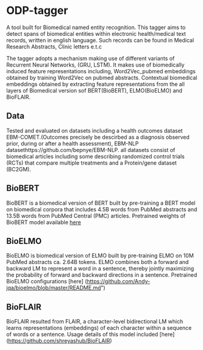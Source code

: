 # ODP-tagger
A tool built for Biomedical named entity recognition. This tagger aims to detect spans of biomedical entities within electronic health/medical text records, written in english language. Such records can be found in Medical Research Abstracts, Clinic letters e.t.c

The tagger adopts a mechanism making use of different variants of Recurrent Neural Networks, (GRU, LSTM). It makes use of biomedically induced feature representations including, 
Word2Vec_pubmed embeddings obtained by training Word2Vec on pubmed abstracts.
Contextual biomedical embeddings obtained by extracting feature representations from the all layers of Biomedical version sof BERT(BioBERT), ELMO(BioELMO) and BioFLAIR. 

## Data
Tested and evaluated on datasets including a health outcomes dataset EBM-COMET.(Outcomes precisely be descirbed as a diagnosis observed prior, during or after a health assessment), EBM-NLP datasethttps://github.com/bepnye/EBM-NLP. all datasets consist of biomedical articles including some describing randomized control trials (RCTs) that compare multiple treatments and a Protein/gene dataset (BC2GM). 

## BioBERT
BioBERT is a biomedical version of BERT built by pre-training a BERT model on biomedical corpora that includes 4.5B words from PubMed abstracts and 13.5B words from PubMed Central (PMC) articles. Pretrained weights of BioBERT model available [here](https://github.com/naver/biobert-pretrained)

## BioELMO
BioELMO is biomedical version of ELMO built by pre-training ELMO on 10M PubMed abstracts ca. 2.64B tokens. ELMO combines both a forward and backward LM to represent a word in a sentence, thereby jointly maximizing the probability of forward and backward directions in a sentence. Pretrained BioELMO configurations [here] (https://github.com/Andy-jqa/bioelmo/blob/master/README.md")
  
## BioFLAIR
BioFLAIR resulted from FLAIR, a character-level bidirectional LM which learns representations (embeddings) of each character within a sequence of words or a sentence. Usage details of this model included [here] (https://github.com/shreyashub/BioFLAIR)
